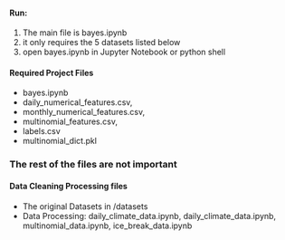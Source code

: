 


#### Run: 
1. The main file is bayes.ipynb
2. it only requires the 5 datasets listed below
3. open bayes.ipynb in Jupyter Notebook or python shell 


#### Required Project Files 
- bayes.ipynb 
- daily_numerical_features.csv, 
- monthly_numerical_features.csv,
- multinomial_features.csv, 
- labels.csv
- multinomial_dict.pkl

### The rest of the files are not important 

#### Data Cleaning Processing files 
- The original Datasets in /datasets 
- Data Processing: daily_climate_data.ipynb, daily_climate_data.ipynb, multinomial_data.ipynb, ice_break_data.ipynb 





